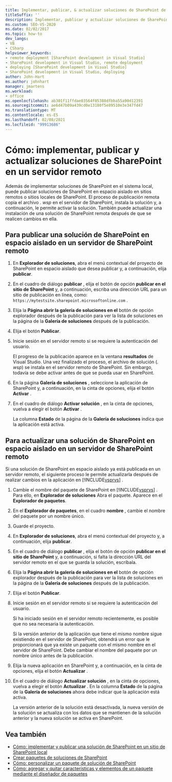 ```yaml
---
title: Implementar, publicar, & actualizar soluciones de SharePoint de forma remota
titleSuffix: ''
description: Implementar, publicar y actualizar soluciones de SharePoint en espacio aislado en un sitio remoto o en un sitio de SharePoint local.
ms.custom: SEO-VS-2020
ms.date: 02/02/2017
ms.topic: how-to
dev_langs:
- VB
- CSharp
helpviewer_keywords:
- remote deployment [SharePoint development in Visual Studio]
- SharePoint development in Visual Studio, remote deployment
- deploying [SharePoint development in Visual Studio]
- SharePoint development in Visual Studio, deploying
author: John-Hart
ms.author: johnhart
manager: jmartens
ms.workload:
- office
ms.openlocfilehash: ab301f11ffdae03564f05388dfbba55a90d12391
ms.sourcegitcommit: ae6d47b09a439cd0e13180f5e89510e3e347fd47
ms.translationtype: MT
ms.contentlocale: es-ES
ms.lasthandoff: 02/08/2021
ms.locfileid: "99913686"
---
```

# <a name="how-to-deploy-publish-and-upgrade-sharepoint-solutions-on-a-remote-server"></a>Cómo: implementar, publicar y actualizar soluciones de SharePoint en un servidor remoto
  Además de implementar soluciones de SharePoint en el sistema local, puede publicar soluciones de SharePoint en espacio aislado en sitios remotos o sitios locales de SharePoint. El proceso de publicación remota copia el archivo *. wsp* en el servidor de SharePoint, instala la solución y, a continuación, le permite activar la solución. También puede actualizar una instalación de una solución de SharePoint remota después de que se realicen cambios en ella.

## <a name="to-publish-a-sandboxed-sharepoint-solution-to-a-remote-sharepoint-server"></a>Para publicar una solución de SharePoint en espacio aislado en un servidor de SharePoint remoto

1. En **Explorador de soluciones**, abra el menú contextual del proyecto de SharePoint en espacio aislado que desea publicar y, a continuación, elija **publicar**.

2. En el cuadro de diálogo **publicar** , elija el botón de opción **publicar en el sitio de SharePoint** y, a continuación, escriba una dirección URL para un sitio de publicación en línea, como: `https://mytestsite.sharepoint.microsoftonline.com` .

3. Elija la **Página abrir la galería de soluciones en el** botón de opción explorador después de la publicación para ver la lista de soluciones en la página de la **Galería de soluciones** después de la publicación.

4. Elija el botón **Publicar**.

5. Inicie sesión en el servidor remoto si se requiere la autenticación del usuario.

     El progreso de la publicación aparece en la ventana **resultados** de Visual Studio. Una vez finalizado el proceso, el archivo de solución (*. wsp*) se instala en el servidor remoto de SharePoint. Sin embargo, todavía se debe activar antes de que se pueda usar en SharePoint.

6. En la página **Galería de soluciones** , seleccione la aplicación de SharePoint y, a continuación, en la cinta de opciones, elija el botón **Activar** .

7. En el cuadro de diálogo **Activar solución** , en la cinta de opciones, vuelva a elegir el botón **Activar** .

     La columna **Estado** de la página de la **Galería de soluciones** indica que la aplicación está activa.

## <a name="to-upgrade-a-sandboxed-sharepoint-solution-on-a-remote-sharepoint-server"></a>Para actualizar una solución de SharePoint en espacio aislado en un servidor de SharePoint remoto
 Si una solución de SharePoint en espacio aislado ya está publicada en un servidor remoto, el siguiente proceso le permite actualizarla después de realizar cambios en la aplicación en [!INCLUDE[vsprvs](../sharepoint/includes/vsprvs-md.md)] .

1. Cambie el nombre del paquete de SharePoint en [!INCLUDE[vsprvs](../sharepoint/includes/vsprvs-md.md)] . Para ello, en **Explorador de soluciones** Abra el paquete. Aparece en el **Explorador de paquetes**.

2. En el **Explorador de paquetes**, en el cuadro **nombre** , cambie el nombre del paquete por un nombre único.

3. Guarde el proyecto.

4. En **Explorador de soluciones**, abra el menú contextual del proyecto y, a continuación, elija **publicar**.

5. En el cuadro de diálogo **publicar** , elija el botón de opción **publicar en el sitio de SharePoint** y, a continuación, si falta la dirección URL del servidor remoto en el que se guarda la solución, escríbala.

6. Elija la **Página abrir la galería de soluciones en el** botón de opción explorador después de la publicación para ver la lista de soluciones en la página de la **Galería de soluciones** después de la publicación.

7. Elija el botón **Publicar**.

8. Inicie sesión en el servidor remoto si se requiere la autenticación del usuario.

     Si ha iniciado sesión en el servidor remoto recientemente, es posible que no sea necesaria la autenticación.

     Si la versión anterior de la aplicación que tiene el mismo nombre sigue existiendo en el servidor de SharePoint, obtendrá un error que le proporcionará que ya existe un paquete con el mismo nombre en el servidor de SharePoint. Debe cambiar el nombre del paquete por un nombre único antes de la publicación.

9. Elija la nueva aplicación en SharePoint y, a continuación, en la cinta de opciones, elija el botón **Actualizar** .

10. En el cuadro de diálogo **Actualizar solución** , en la cinta de opciones, vuelva a elegir el botón **Actualizar** . En la columna **Estado** de la página de la **Galería de soluciones** ahora debe indicar que la aplicación está activa.

     La versión anterior de la solución está desactivada, la nueva versión de la solución se actualiza con los datos que se mantienen de la solución anterior y la nueva solución se activa en SharePoint.

## <a name="see-also"></a>Vea también
- [Cómo: implementar y publicar una solución de SharePoint en un sitio de SharePoint local](../sharepoint/how-to-deploy-and-publish-a-sharepoint-solution-to-a-local-sharepoint-site.md)
- [Crear paquetes de soluciones de SharePoint](../sharepoint/creating-sharepoint-solution-packages.md)
- [Cómo: personalizar un paquete de solución de SharePoint](../sharepoint/how-to-customize-a-sharepoint-solution-package.md)
- [Cómo: agregar y quitar características y elementos de un paquete mediante el diseñador de paquetes](../sharepoint/how-to-add-and-remove-features-and-items-to-a-package-by-using-the-package-designer.md)
